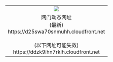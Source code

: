 ﻿<table>
  <tr></tr>
  <tr><td colspan=2 align=center><img src="https://d25swa70snmuhh.cloudfront.net/Up/oGate.jpg" /></td></tr>
  <tr><td colspan=2 align=center>网门动态网址<br/>(最新)
<br>https://d25swa70snmuhh.cloudfront.net
<br/><br/>(以下网址可能失效)
<br>https://ddzk9ihn7rklh.cloudfront.net
    </td>
  </tr>
</table>

